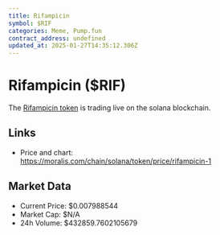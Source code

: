 ```yaml
---
title: Rifampicin
symbol: $RIF
categories: Meme, Pump.fun
contract_address: undefined
updated_at: 2025-01-27T14:35:12.306Z
---
```


# Rifampicin ($RIF)
The [Rifampicin token](https://moralis.com/chain/solana/token/price/rifampicin-1) is trading live on the solana blockchain.

## Links
- Price and chart: https://moralis.com/chain/solana/token/price/rifampicin-1

## Market Data
- Current Price: $0.007988544
- Market Cap: $N/A
- 24h Volume: $432859.7602105679
